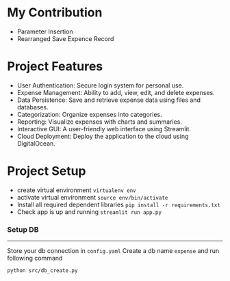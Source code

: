 # My Contribution
- Parameter Insertion
- Rearranged Save Expence Record

# Project Features
- User Authentication: Secure login system for personal use.
- Expense Management: Ability to add, view, edit, and delete expenses.
- Data Persistence: Save and retrieve expense data using files and databases.
- Categorization: Organize expenses into categories.
- Reporting: Visualize expenses with charts and summaries.
- Interactive GUI: A user-friendly web interface using Streamlit.
- Cloud Deployment: Deploy the application to the cloud using DigitalOcean.


# Project Setup
- create virtual environment
`virtualenv env`
- activate virtual environment
`source env/bin/activate`
- Install all required dependent libraries
`pip install -r requirements.txt`
- Check app is up and running
`streamlit run app.py`


### Setup DB
---
Store your db connection in `config.yaml`
Create a db name `expense` and run following command

`
python src/db_create.py
`



